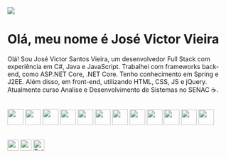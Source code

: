 <p align="left"> 
 	<img src="https://komarev.com/ghpvc/?username=jvieira562&color=brightgreen"/> 
</p>
<h1 align="left">Olá, meu nome é José Victor Vieira</h1>	
<p align="left"> 
	Olá! Sou José Victor Santos Vieira, um desenvolvedor Full Stack com experiência em C#, Java e JavaScript. Trabalhei com frameworks back-end, como ASP.NET Core, .NET Core. Tenho conhecimento em Spring e J2EE. Além disso, em front-end, utilizando HTML, CSS, JS e jQuery. Atualmente curso Analise e Desenvolvimento de Sistemas no SENAC ☕.
</p>  

##

<div align="left">
	<img height="36em" src="https://github.com/jvieira562/imagens/blob/main/icons/csharp/csharp-original.svg"/>
	<img height="35em" src="https://github.com/jvieira562/imagens/blob/main/icons/dotnetcore/dotnetcore-original.svg"/>
	<img height="36em" src="https://github.com/jvieira562/imagens/blob/main/icons/java/java-original.svg"/>
	 <img height="35em" src="https://github.com/jvieira562/imagens/blob/main/icons/spring/spring-original.svg"/>
	 <img height="35em" src="https://github.com/jvieira562/imagens/blob/main/icons/javascript/javascript-plain.svg"/>
	 <img height="35em" src="https://github.com/jvieira562/imagens/blob/main/icons/html5/html5-plain.svg"/>
	 <img height="35em" src="https://github.com/jvieira562/imagens/blob/main/icons/css3/css3-plain.svg"/>
		 <img height="35em" src="https://github.com/jvieira562/imagens/blob/main/icons/microsoftsqlserver/microsoftsqlserver-plain-wordmark.svg"/>
	 <img height="35em" src="https://github.com/jvieira562/imagens/blob/main/icons/mysql/mysql-plain.svg"/>
	 <img height="35em" src="https://github.com/jvieira562/imagens/blob/main/icons/git/git-plain.svg"/>
		<img height="35em" src="https://github.com/jvieira562/imagens/blob/main/icons/azure/azure-devops-svgrepo-com.svg"/>
	 <img height="35em" src="https://github.com/jvieira562/imagens/blob/main/github/github.svg"/>
</div>

##

<div align="left">
	<a href="contato.josevictorvieira@gmail.com" target="_blank"><img height="25em" src="https://img.shields.io/badge/-Gmail-db4a39?style=flat-square&logo=Gmail&logoColor=white&link=contato.josevictorvieira@gmail.com"></a>
	<a href="https://www.linkedin.com/in/josevictorvieira/" target="_blank"><img height="25em" src="https://img.shields.io/badge/-Linkedin-0e76a8?style=flat-square&logo=Linkedin&logoColor=white&link=https://www.linkedin.com/in/josevictorvieira/"></a>
	<a href="https://wakatime.com/@e68f8074-e300-4f87-b3a1-0aab91fd9819"><img height="25em" src="https://wakatime.com/badge/user/e68f8074-e300-4f87-b3a1-0aab91fd9819.svg" alt="Total time coded since Jul 20 2021" /></a>
</div>
 <!--![Snake animation](https://github.com/jvieira562/jvieira562/blob/output/github-contribution-grid-snake.svg)-->

